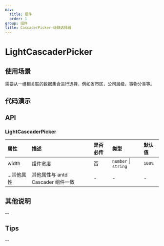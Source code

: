```yaml
---
nav:
  title: 组件
  order: 1
group: 组件
title: CascaderPicker-级联选择器
---
```


# LightCascaderPicker

## 使用场景

需要从一组相关联的数据集合进行选择，例如省市区，公司层级，事物分类等。

## 代码演示

<code src='./demo/LightCascaderPicker' ></code>

## API

### LightCascaderPicker

| 属性        | 描述                              | 是否必传 | 类型                 | 默认值 |
| :---------- | :-------------------------------- | :------- | :------------------- | :----- |
| width       | 组件宽度                          | 否       | `number` \| `string` | `100%` |
| ...其他属性 | 其他属性与 antd Cascader 组件一致 | -        | -                    | -      |

## 其他说明

--

## Tips

--
